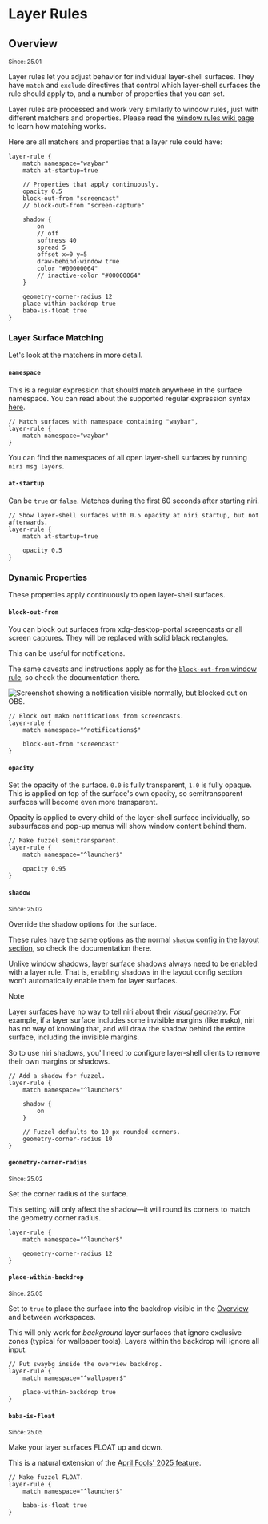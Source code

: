 # Layer Rules

## Overview

<sup>Since: 25.01</sup>

Layer rules let you adjust behavior for individual layer-shell surfaces.
They have `match` and `exclude` directives that control which layer-shell surfaces the rule should apply to, and a number of properties that you can set.

Layer rules are processed and work very similarly to window rules, just with different matchers and properties.
Please read the [window rules wiki page](./window-rules.md) to learn how matching works.

Here are all matchers and properties that a layer rule could have:

```kdl
layer-rule {
    match namespace="waybar"
    match at-startup=true

    // Properties that apply continuously.
    opacity 0.5
    block-out-from "screencast"
    // block-out-from "screen-capture"

    shadow {
        on
        // off
        softness 40
        spread 5
        offset x=0 y=5
        draw-behind-window true
        color "#00000064"
        // inactive-color "#00000064"
    }

    geometry-corner-radius 12
    place-within-backdrop true
    baba-is-float true
}
```

### Layer Surface Matching

Let's look at the matchers in more detail.

#### `namespace`

This is a regular expression that should match anywhere in the surface namespace.
You can read about the supported regular expression syntax [here](https://docs.rs/regex/latest/regex/#syntax).

```kdl
// Match surfaces with namespace containing "waybar",
layer-rule {
    match namespace="waybar"
}
```

You can find the namespaces of all open layer-shell surfaces by running `niri msg layers`.

#### `at-startup`

Can be `true` or `false`.
Matches during the first 60 seconds after starting niri.

```kdl
// Show layer-shell surfaces with 0.5 opacity at niri startup, but not afterwards.
layer-rule {
    match at-startup=true

    opacity 0.5
}
```

### Dynamic Properties

These properties apply continuously to open layer-shell surfaces.

#### `block-out-from`

You can block out surfaces from xdg-desktop-portal screencasts or all screen captures.
They will be replaced with solid black rectangles.

This can be useful for notifications.

The same caveats and instructions apply as for the [`block-out-from` window rule](./window-rules.md#block-out-from), so check the documentation there.

![Screenshot showing a notification visible normally, but blocked out on OBS.](../img/layer-block-out-from-screencast.png)

```kdl
// Block out mako notifications from screencasts.
layer-rule {
    match namespace="^notifications$"

    block-out-from "screencast"
}
```

#### `opacity`

Set the opacity of the surface.
`0.0` is fully transparent, `1.0` is fully opaque.
This is applied on top of the surface's own opacity, so semitransparent surfaces will become even more transparent.

Opacity is applied to every child of the layer-shell surface individually, so subsurfaces and pop-up menus will show window content behind them.

```kdl
// Make fuzzel semitransparent.
layer-rule {
    match namespace="^launcher$"

    opacity 0.95
}
```

#### `shadow`

<sup>Since: 25.02</sup>

Override the shadow options for the surface.

These rules have the same options as the normal [`shadow` config in the layout section](../configuration/layout.md#shadow), so check the documentation there.

Unlike window shadows, layer surface shadows always need to be enabled with a layer rule.
That is, enabling shadows in the layout config section won't automatically enable them for layer surfaces.

> [!NOTE]
> Layer surfaces have no way to tell niri about their *visual geometry*.
> For example, if a layer surface includes some invisible margins (like mako), niri has no way of knowing that, and will draw the shadow behind the entire surface, including the invisible margins.
>
> So to use niri shadows, you'll need to configure layer-shell clients to remove their own margins or shadows.

```kdl
// Add a shadow for fuzzel.
layer-rule {
    match namespace="^launcher$"

    shadow {
        on
    }

    // Fuzzel defaults to 10 px rounded corners.
    geometry-corner-radius 10
}
```

#### `geometry-corner-radius`

<sup>Since: 25.02</sup>

Set the corner radius of the surface.

This setting will only affect the shadow—it will round its corners to match the geometry corner radius.

```kdl
layer-rule {
    match namespace="^launcher$"

    geometry-corner-radius 12
}
```

#### `place-within-backdrop`

<sup>Since: 25.05</sup>

Set to `true` to place the surface into the backdrop visible in the [Overview](../usage/overview.md) and between workspaces.

This will only work for *background* layer surfaces that ignore exclusive zones (typical for wallpaper tools).
Layers within the backdrop will ignore all input.

```kdl
// Put swaybg inside the overview backdrop.
layer-rule {
    match namespace="^wallpaper$"

    place-within-backdrop true
}
```

#### `baba-is-float`

<sup>Since: 25.05</sup>

Make your layer surfaces FLOAT up and down.

This is a natural extension of the [April Fools' 2025 feature](./window-rules.md#baba-is-float).

```kdl
// Make fuzzel FLOAT.
layer-rule {
    match namespace="^launcher$"

    baba-is-float true
}
```

